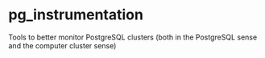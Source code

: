 # pg_instrumentation
Tools to better monitor PostgreSQL clusters (both in the PostgreSQL sense and the computer cluster sense)
